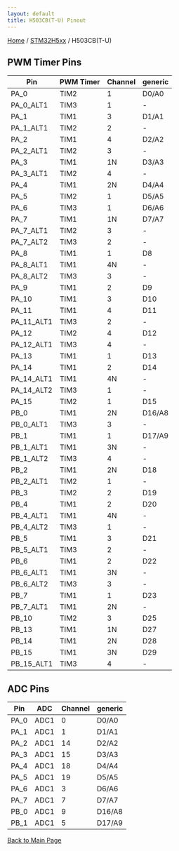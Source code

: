 ```yaml
---
layout: default
title: H503CB(T-U) Pinout
---
```


[Home](../../index.md) / [STM32H5xx](../index.md) / H503CB(T-U)

## PWM Timer Pins

| Pin | PWM Timer | Channel | generic |
| --- | --- | --- | --- |
| PA_0 | TIM2 | 1 | D0/A0 |
| PA_0_ALT1 | TIM3 | 1 | - |
| PA_1 | TIM1 | 3 | D1/A1 |
| PA_1_ALT1 | TIM2 | 2 | - |
| PA_2 | TIM1 | 4 | D2/A2 |
| PA_2_ALT1 | TIM2 | 3 | - |
| PA_3 | TIM1 | 1N | D3/A3 |
| PA_3_ALT1 | TIM2 | 4 | - |
| PA_4 | TIM1 | 2N | D4/A4 |
| PA_5 | TIM2 | 1 | D5/A5 |
| PA_6 | TIM3 | 1 | D6/A6 |
| PA_7 | TIM1 | 1N | D7/A7 |
| PA_7_ALT1 | TIM2 | 3 | - |
| PA_7_ALT2 | TIM3 | 2 | - |
| PA_8 | TIM1 | 1 | D8 |
| PA_8_ALT1 | TIM1 | 4N | - |
| PA_8_ALT2 | TIM3 | 3 | - |
| PA_9 | TIM1 | 2 | D9 |
| PA_10 | TIM1 | 3 | D10 |
| PA_11 | TIM1 | 4 | D11 |
| PA_11_ALT1 | TIM3 | 2 | - |
| PA_12 | TIM2 | 4 | D12 |
| PA_12_ALT1 | TIM3 | 4 | - |
| PA_13 | TIM1 | 1 | D13 |
| PA_14 | TIM1 | 2 | D14 |
| PA_14_ALT1 | TIM1 | 4N | - |
| PA_14_ALT2 | TIM3 | 1 | - |
| PA_15 | TIM2 | 1 | D15 |
| PB_0 | TIM1 | 2N | D16/A8 |
| PB_0_ALT1 | TIM3 | 3 | - |
| PB_1 | TIM1 | 1 | D17/A9 |
| PB_1_ALT1 | TIM1 | 3N | - |
| PB_1_ALT2 | TIM3 | 4 | - |
| PB_2 | TIM1 | 2N | D18 |
| PB_2_ALT1 | TIM2 | 1 | - |
| PB_3 | TIM2 | 2 | D19 |
| PB_4 | TIM1 | 2 | D20 |
| PB_4_ALT1 | TIM1 | 4N | - |
| PB_4_ALT2 | TIM3 | 1 | - |
| PB_5 | TIM1 | 3 | D21 |
| PB_5_ALT1 | TIM3 | 2 | - |
| PB_6 | TIM1 | 2 | D22 |
| PB_6_ALT1 | TIM1 | 3N | - |
| PB_6_ALT2 | TIM3 | 3 | - |
| PB_7 | TIM1 | 1 | D23 |
| PB_7_ALT1 | TIM1 | 2N | - |
| PB_10 | TIM2 | 3 | D25 |
| PB_13 | TIM1 | 1N | D27 |
| PB_14 | TIM1 | 2N | D28 |
| PB_15 | TIM1 | 3N | D29 |
| PB_15_ALT1 | TIM3 | 4 | - |


## ADC Pins

| Pin | ADC | Channel | generic |
| --- | --- | --- | --- |
| PA_0 | ADC1 | 0 | D0/A0 |
| PA_1 | ADC1 | 1 | D1/A1 |
| PA_2 | ADC1 | 14 | D2/A2 |
| PA_3 | ADC1 | 15 | D3/A3 |
| PA_4 | ADC1 | 18 | D4/A4 |
| PA_5 | ADC1 | 19 | D5/A5 |
| PA_6 | ADC1 | 3 | D6/A6 |
| PA_7 | ADC1 | 7 | D7/A7 |
| PB_0 | ADC1 | 9 | D16/A8 |
| PB_1 | ADC1 | 5 | D17/A9 |


[Back to Main Page](../../index.md)